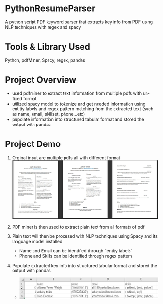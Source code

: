 # PythonResumeParser
A python script PDF keyword parser that extracts key info from PDF using NLP techniques with regex and spacy

# Tools & Library Used
Python, pdfMiner, Spacy, regex, pandas

# Project Overview
- used pdfminer to extract text information from multiple pdfs with un-fixed format
- utilized spacy model to tokenize and get needed information using entitiy labels and regex pattern matching from the extracted text (such as name, email, skillset, phone...etc)
- pupolate information into structured tabular format and stored the output with pandas

# Project Demo
1. Orginal input are multiple pdfs all with different format
![pdfInputs](doc/demo-originalPDFs.JPG)

2. PDF miner is then used to extract plain text from all formats of pdf
3. Plain text will then be procesed with NLP techniques using Spacy and its language model installed
    -  Name and Email can be identified through "entity labels"
    -  Phone and Skills can be identified through regex pattern
4. Populate extracted key info into structured tabular format and stored the output with pandas
    - ![democsv](doc/demo-processedKeywords.JPG)
